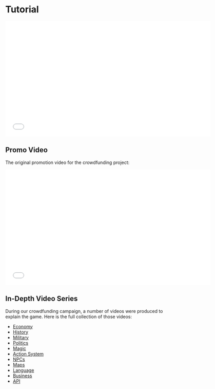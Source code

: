 Tutorial
========
<iframe width="640" height="360" src="//www.youtube.com/embed/YWC6n9CnB3U?rel=0" frameborder="0" allowfullscreen></iframe>


Promo Video
-----------

The original promotion video for the crowdfunding project:

<iframe width="640" height="360" src="//www.youtube-nocookie.com/embed/WwK84hSAETA?rel=0" frameborder="0" allowfullscreen></iframe>


In-Depth Video Series
---------------------

During our crowdfunding campaign, a number of videos were produced to explain the game. Here is the full collection of those videos:

* [Economy](http://www.youtube.com/watch?v=2K1_a8kK1XM)
* [History](http://www.youtube.com/watch?v=GEHeWo9b8mg)
* [Military](http://www.youtube.com/watch?v=DsNx7FsK2uc)
* [Politics](http://www.youtube.com/watch?v=qTjQwhyzIwY)
* [Magic](http://www.youtube.com/watch?v=hdul5mioFPs)
* [Action System](http://www.youtube.com/watch?v=HWUUzoqbaqo)
* [NPCs](http://www.youtube.com/watch?v=LDHRfX99iro)
* [Maps](http://www.youtube.com/watch?v=Cbf2a0qSIeo)
* [Language](http://www.youtube.com/watch?v=X0qVLTNmGbc)
* [Business](http://www.youtube.com/watch?v=e447Qw21QIQ)
* [API](http://www.youtube.com/watch?v=U90CeK7Thfw)
